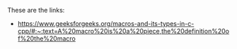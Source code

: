 These are the links:
- https://www.geeksforgeeks.org/macros-and-its-types-in-c-cpp/#:~:text=A%20macro%20is%20a%20piece,the%20definition%20of%20the%20macro
